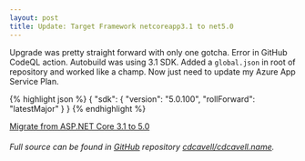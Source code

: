 ```yaml
---
layout: post
title: Update: Target Framework netcoreapp3.1 to net5.0
---
```


Upgrade was pretty straight forward with only one gotcha. Error in GitHub CodeQL action. Autobuild was using 3.1 SDK. Added a `global.json` in root of repository and worked like a champ.
Now just need to update my Azure App Service Plan.

{% highlight json %}
{
  "sdk": {
    "version": "5.0.100",
    "rollForward": "latestMajor"
  }
}
{% endhighlight %}

[Migrate from ASP.NET Core 3.1 to 5.0](https://docs.microsoft.com/en-us/aspnet/core/migration/31-to-50?view=aspnetcore-5.0&tabs=visual-studio)

###### Full source can be found in [GitHub](https://github.com/) repository [cdcavell/cdcavell.name](https://github.com/cdcavell/cdcavell.name).
